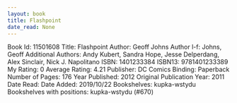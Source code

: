 ```yaml
---
layout: book
title: Flashpoint
date_read: None
---
```


Book Id: 11501608
Title: Flashpoint
Author: Geoff Johns
Author l-f: Johns, Geoff
Additional Authors: Andy Kubert, Sandra Hope, Jesse Delperdang, Alex Sinclair, Nick J. Napolitano
ISBN: 1401233384
ISBN13: 9781401233389
My Rating: 0
Average Rating: 4.21
Publisher: DC Comics
Binding: Paperback
Number of Pages: 176
Year Published: 2012
Original Publication Year: 2011
Date Read: 
Date Added: 2019/10/22
Bookshelves: kupka-wstydu
Bookshelves with positions: kupka-wstydu (#670)

